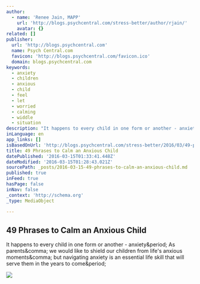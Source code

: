 ```yaml
---
author:
  - name: 'Renee Jain, MAPP'
    url: 'http://blogs.psychcentral.com/stress-better/author/rjain/'
    avatar: {}
related: []
publisher:
  url: 'http://blogs.psychcentral.com'
  name: Psych Central.com
  favicon: 'http://blogs.psychcentral.com/favicon.ico'
  domain: blogs.psychcentral.com
keywords:
  - anxiety
  - children
  - anxious
  - child
  - feel
  - let
  - worried
  - calming
  - widdle
  - situation
description: "It happens to every child in one form or another - anxiety. As parents, we would like to shield our children from life's anxious moments, but navigating anxiety is an essential life skill that will serve them in the years to come."
inLanguage: en
app_links: []
isBasedOnUrl: 'http://blogs.psychcentral.com/stress-better/2016/03/49-phrases-to-calm-an-anxious-child/'
title: 49 Phrases to Calm an Anxious Child
datePublished: '2016-03-15T01:33:41.448Z'
dateModified: '2016-03-15T01:28:43.021Z'
sourcePath: _posts/2016-03-15-49-phrases-to-calm-an-anxious-child.md
published: true
inFeed: true
hasPage: false
inNav: false
_context: 'http://schema.org'
_type: MediaObject

---
```

<article style=""><h1>49 Phrases to Calm an Anxious Child</h1><p>It happens to every child in one form or another - anxiety&amp;period; As parents&amp;comma; we would like to shield our children from life's anxious moments&amp;comma; but navigating anxiety is an essential life skill that will serve them in the years to come&amp;period;</p><img src="http://blogs.psychcentral.com/stress-better/files/2016/03/5_easytofeeloutofcontrol_large-1024x791.jpg" /></article>